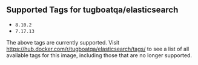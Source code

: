 ## Supported Tags for tugboatqa/elasticsearch

* `8.10.2`
* `7.17.13`

The above tags are currently supported. Visit https://hub.docker.com/r/tugboatqa/elasticsearch/tags/ to see a list of all available tags for this image, including those that are no longer supported.
